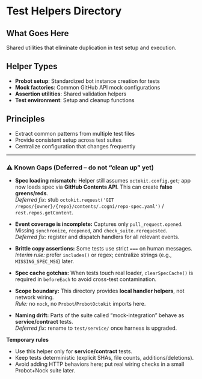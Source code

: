 # Test Helpers Directory

## What Goes Here
Shared utilities that eliminate duplication in test setup and execution.

## Helper Types  
- **Probot setup**: Standardized bot instance creation for tests
- **Mock factories**: Common GitHub API mock configurations
- **Assertion utilities**: Shared validation helpers
- **Test environment**: Setup and cleanup functions

## Principles
- Extract common patterns from multiple test files
- Provide consistent setup across test suites
- Centralize configuration that changes frequently




---

### ⚠ Known Gaps (Deferred – do not “clean up” yet)

- **Spec loading mismatch:** Helper still assumes `octokit.config.get`; app now loads spec via **GitHub Contents API**. This can create **false greens/reds**.  
  _Deferred fix:_ stub `octokit.request('GET /repos/{owner}/{repo}/contents/.cogni/repo-spec.yaml')` / `rest.repos.getContent`.

- **Event coverage is incomplete:** Captures only `pull_request.opened`. Missing `synchronize`, `reopened`, and `check_suite.rerequested`.  
  _Deferred fix:_ register and dispatch handlers for all relevant events.

- **Brittle copy assertions:** Some tests use strict `===` on human messages.  
  _Interim rule:_ prefer `includes()` or regex; centralize strings (e.g., `MISSING_SPEC_MSG`) later.

- **Spec cache gotchas:** When tests touch real loader, `clearSpecCache()` is required in `beforeEach` to avoid cross-test contamination.

- **Scope boundary:** This directory provides **local handler helpers**, not network wiring.  
  _Rule:_ no `nock`, no `Probot`/`ProbotOctokit` imports here.

- **Naming drift:** Parts of the suite called “mock-integration” behave as **service/contract** tests.  
  _Deferred fix:_ rename to `test/service/` once harness is upgraded.

**Temporary rules**
- Use this helper only for **service/contract** tests.  
- Keep tests deterministic (explicit SHAs, file counts, additions/deletions).  
- Avoid adding HTTP behaviors here; put real wiring checks in a small Probot+Nock suite later.
